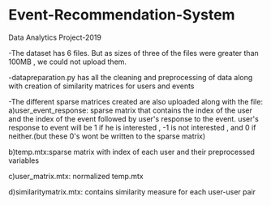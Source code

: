 # Event-Recommendation-System
Data Analytics Project-2019

-The dataset has 6 files. But as sizes of three of the files were greater than 100MB , we could not upload them.

-datapreparation.py has all the cleaning and preprocessing of data along with creation of similarity matrices for users and events

-The different sparse matrices created are also uploaded along with the file: a)user_event_response: sparse matrix that contains the index of the user and the index of the event followed by user's response to the event. user's response to event will be 1 if he is interested , -1 is not interested , and 0 if neither.(but these 0's wont be written to the sparse matrix)

b)temp.mtx:sparse matrix with index of each user and their preprocessed variables

c)user_matrix.mtx: normalized temp.mtx

d)similaritymatrix.mtx: contains similarity measure for each user-user pair
